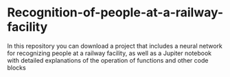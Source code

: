 # Recognition-of-people-at-a-railway-facility
In this repository you can download a project that includes a neural network for recognizing people at a railway facility, as well as a Jupiter notebook with detailed explanations of the operation of functions and other code blocks
